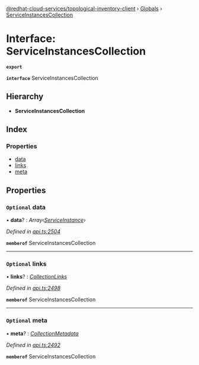 [@redhat-cloud-services/topological-inventory-client](../README.md) › [Globals](../globals.md) › [ServiceInstancesCollection](serviceinstancescollection.md)

# Interface: ServiceInstancesCollection

**`export`** 

**`interface`** ServiceInstancesCollection

## Hierarchy

* **ServiceInstancesCollection**

## Index

### Properties

* [data](serviceinstancescollection.md#optional-data)
* [links](serviceinstancescollection.md#optional-links)
* [meta](serviceinstancescollection.md#optional-meta)

## Properties

### `Optional` data

• **data**? : *Array‹[ServiceInstance](serviceinstance.md)›*

*Defined in [api.ts:2504](https://github.com/RedHatInsights/javascript-clients/blob/master/packages/topological-inventory/api.ts#L2504)*

**`memberof`** ServiceInstancesCollection

___

### `Optional` links

• **links**? : *[CollectionLinks](collectionlinks.md)*

*Defined in [api.ts:2498](https://github.com/RedHatInsights/javascript-clients/blob/master/packages/topological-inventory/api.ts#L2498)*

**`memberof`** ServiceInstancesCollection

___

### `Optional` meta

• **meta**? : *[CollectionMetadata](collectionmetadata.md)*

*Defined in [api.ts:2492](https://github.com/RedHatInsights/javascript-clients/blob/master/packages/topological-inventory/api.ts#L2492)*

**`memberof`** ServiceInstancesCollection
